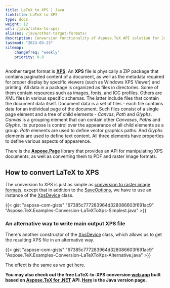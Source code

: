```yaml
---
title: LaTeX to XPS | Java
linktitle: LaTeX to XPS
type: docs
weight: 12
url: /java/latex-to-xps/
aliases: /java/other-target-formats/
description: Conversion functionality of Aspose.TeX API solution for Java lets you convert LaTeX files to the XPS format. Learn the code examples.
lastmod: "2023-03-23"
sitemap:
    changefreq: "weekly"
    priority: 0.8
---
```


Another target format is [**XPS**](https://en.wikipedia.org/wiki/Open_XML_Paper_Specification). An **XPS** file is physically a ZIP package that contains paginated content of a document, as well as the metadata required for proper display by specific viewers (such as Windows XPS Viewer) and printing. All data in a package is organized as files in directories. Some of them contain resources such as images, fonts, and ICC profiles. Others are XML files in various specific schemas. The latter include files that contain the document data itself. Document data is a set of files - each file contains data for an individual page of the document. Such files consist of a single page element and a tree of child elements - *Canvas*, *Path* and *Glyphs*. *Canvas* is a grouping element that can contain other *Canvases*, *Paths* and *Glyphs*. Its purpose is control over the appearance of all child elements as a group. *Path* elements are used to define vector graphics paths. And *Glyphs* elements are used to define text content. All three elements have properties to define various aspects of appearence.

There is the [**Aspose.Page**](https://products.aspose.com/page/) library that provides an API for manipulating XPS documents, as well as converting them to PDF and raster image formats.

## **How to convert LaTeX to XPS**
The conversion to XPS is just as simple as [conversion to raster image formats](/tex/java/latex-to-image/), except that in addition to the [SaveOptions](https://reference.aspose.com/tex/java/com.aspose.tex/TeXOptions#getSaveOptions--), we have to use an instance of the [XpsDevice](https://reference.aspose.com/tex/java/com.aspose.tex.rendering/XpsDevice) class.

{{< gist "aspose-com-gists" "67385c777283964d328086603f691ac9" "Aspose.TeX.Examples-Conversion-LaTeXToXps-Simplest.java" >}}

### **An alternative way to write main output XPS file**

There's another constructor of the [XpsDevice](https://reference.aspose.com/tex/java/com.aspose.tex.rendering/XpsDevice#XpsDevice-java.io.OutputStream-) class, which allows us to get the resulting XPS file in an alternative way.

{{< gist "aspose-com-gists" "67385c777283964d328086603f691ac9" "Aspose.TeX.Examples-Conversion-LaTeXToXps-Alternative.java" >}}

The effect is the same as we get [here](/tex/java/latex-to-pdf/#an-alternative-way-to-write-main-output-pdf-file).

**You may also check out the free LaTeX-to-XPS conversion [web app](https://products.aspose.app/tex/conversion/latex-to-xps) built based on [Aspose.TeX for .NET](https://products.aspose.com/tex/net/) API. [Here](https://products.aspose.com/tex/java/) is the Java version page.**